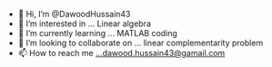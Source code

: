 - 👋 Hi, I’m @DawoodHussain43
- 👀 I’m interested in ... Linear algebra
- 🌱 I’m currently learning ... MATLAB coding
- 💞️ I’m looking to collaborate on ... linear complementarity problem
- 📫 How to reach me ...dawood.hussain43@gamail.com

<!---
DawoodHussain43/DawoodHussain43 is a ✨ special ✨ repository because its `README.md` (this file) appears on your GitHub profile.
You can click the Preview link to take a look at your changes.
--->
